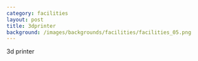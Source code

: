```yaml
---
category: facilities
layout: post
title: 3dprinter
background: /images/backgrounds/facilities/facilities_05.png
---
```

3d printer